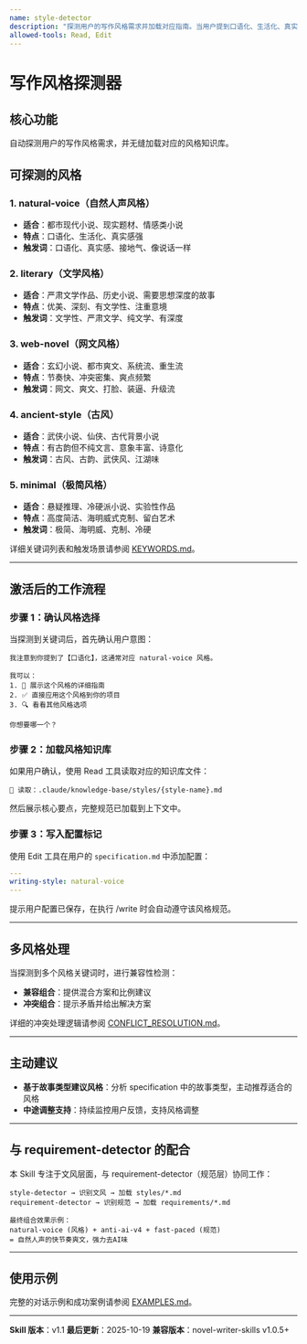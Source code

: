 ```yaml
---
name: style-detector
description: "探测用户的写作风格需求并加载对应指南。当用户提到口语化、生活化、真实感、文学性、严肃文学、纯文学、网文、爽文、快节奏、古风、武侠、古韵、极简、海明威、克制等关键词时自动激活。适用于讨论小说风格、写作文风、创作方向时使用。"
allowed-tools: Read, Edit
---
```


# 写作风格探测器

## 核心功能

自动探测用户的写作风格需求，并无缝加载对应的风格知识库。

## 可探测的风格

### 1. natural-voice（自然人声风格）

- **适合**：都市现代小说、现实题材、情感类小说
- **特点**：口语化、生活化、真实感强
- **触发词**：口语化、真实感、接地气、像说话一样

### 2. literary（文学风格）

- **适合**：严肃文学作品、历史小说、需要思想深度的故事
- **特点**：优美、深刻、有文学性、注重意境
- **触发词**：文学性、严肃文学、纯文学、有深度

### 3. web-novel（网文风格）

- **适合**：玄幻小说、都市爽文、系统流、重生流
- **特点**：节奏快、冲突密集、爽点频繁
- **触发词**：网文、爽文、打脸、装逼、升级流

### 4. ancient-style（古风）

- **适合**：武侠小说、仙侠、古代背景小说
- **特点**：有古韵但不纯文言、意象丰富、诗意化
- **触发词**：古风、古韵、武侠风、江湖味

### 5. minimal（极简风格）

- **适合**：悬疑推理、冷硬派小说、实验性作品
- **特点**：高度简洁、海明威式克制、留白艺术
- **触发词**：极简、海明威、克制、冷硬

详细关键词列表和触发场景请参阅 [KEYWORDS.md](KEYWORDS.md)。

---

## 激活后的工作流程

### 步骤 1：确认风格选择

当探测到关键词后，首先确认用户意图：

```
我注意到你提到了【口语化】，这通常对应 natural-voice 风格。

我可以：
1. 📖 展示这个风格的详细指南
2. ✅ 直接应用这个风格到你的项目
3. 🔍 看看其他风格选项

你想要哪一个？
```

### 步骤 2：加载风格知识库

如果用户确认，使用 Read 工具读取对应的知识库文件：

```
📖 读取：.claude/knowledge-base/styles/{style-name}.md
```

然后展示核心要点，完整规范已加载到上下文中。

### 步骤 3：写入配置标记

使用 Edit 工具在用户的 `specification.md` 中添加配置：

```yaml
---
writing-style: natural-voice
---
```

提示用户配置已保存，在执行 /write 时会自动遵守该风格规范。

---

## 多风格处理

当探测到多个风格关键词时，进行兼容性检测：

- **兼容组合**：提供混合方案和比例建议
- **冲突组合**：提示矛盾并给出解决方案

详细的冲突处理逻辑请参阅 [CONFLICT_RESOLUTION.md](CONFLICT_RESOLUTION.md)。

---

## 主动建议

- **基于故事类型建议风格**：分析 specification 中的故事类型，主动推荐适合的风格
- **中途调整支持**：持续监控用户反馈，支持风格调整

---

## 与 requirement-detector 的配合

本 Skill 专注于文风层面，与 requirement-detector（规范层）协同工作：

```
style-detector → 识别文风 → 加载 styles/*.md
requirement-detector → 识别规范 → 加载 requirements/*.md

最终组合效果示例：
natural-voice (风格) + anti-ai-v4 + fast-paced (规范)
= 自然人声的快节奏爽文，强力去AI味
```

---

## 使用示例

完整的对话示例和成功案例请参阅 [EXAMPLES.md](EXAMPLES.md)。

---

**Skill 版本**：v1.1
**最后更新**：2025-10-19
**兼容版本**：novel-writer-skills v1.0.5+
